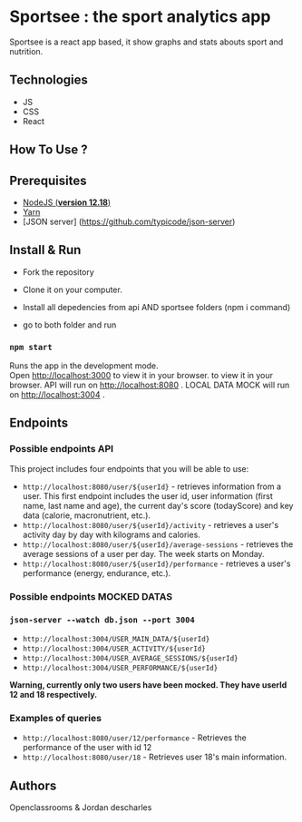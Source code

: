 # Sportsee : the sport analytics app

Sportsee is a react app based, it show graphs and stats abouts sport and nutrition.

## Technologies
- JS
- CSS 
- React

## How To Use ?

## Prerequisites

- [NodeJS (**version 12.18**)](https://nodejs.org/en/)
- [Yarn](https://yarnpkg.com/)
- [JSON server] (https://github.com/typicode/json-server)

## Install & Run

- Fork the repository
- Clone it on your computer.
- Install all depedencies from api AND sportsee folders (npm i command)

- go to both folder and run
### `npm start`

Runs the app in the development mode.\
Open [http://localhost:3000](http://localhost:3000) to view it in your browser. to view it in your browser.
API will run on  [http://localhost:8080](http://localhost:8080) .
LOCAL DATA MOCK will run on  [http://localhost:3004](http://localhost:3004) .

## Endpoints

###  Possible endpoints API

This project includes four endpoints that you will be able to use: 

- `http://localhost:8080/user/${userId}` - retrieves information from a user. This first endpoint includes the user id, user information (first name, last name and age), the current day's score (todayScore) and key data (calorie, macronutrient, etc.).
- `http://localhost:8080/user/${userId}/activity` - retrieves a user's activity day by day with kilograms and calories.
- `http://localhost:8080/user/${userId}/average-sessions` - retrieves the average sessions of a user per day. The week starts on Monday.
- `http://localhost:8080/user/${userId}/performance` - retrieves a user's performance (energy, endurance, etc.).

###  Possible endpoints MOCKED DATAS

### `json-server --watch db.json --port 3004 `

- `http://localhost:3004/USER_MAIN_DATA/${userId}` 
- `http://localhost:3004/USER_ACTIVITY/${userId}` 
- `http://localhost:3004/USER_AVERAGE_SESSIONS/${userId}`
- `http://localhost:3004/USER_PERFORMANCE/${userId}` 

**Warning, currently only two users have been mocked. They have userId 12 and 18 respectively.**

###  Examples of queries

- `http://localhost:8080/user/12/performance` - Retrieves the performance of the user with id 12
- `http://localhost:8080/user/18` - Retrieves user 18's main information.

## Authors

Openclassrooms & Jordan descharles
